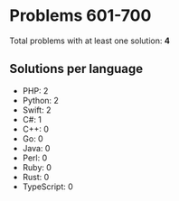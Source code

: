 # Problems 601-700

Total problems with at least one solution: **4**

## Solutions per language

- PHP: 2
- Python: 2
- Swift: 2
- C#: 1
- C++: 0
- Go: 0
- Java: 0
- Perl: 0
- Ruby: 0
- Rust: 0
- TypeScript: 0
